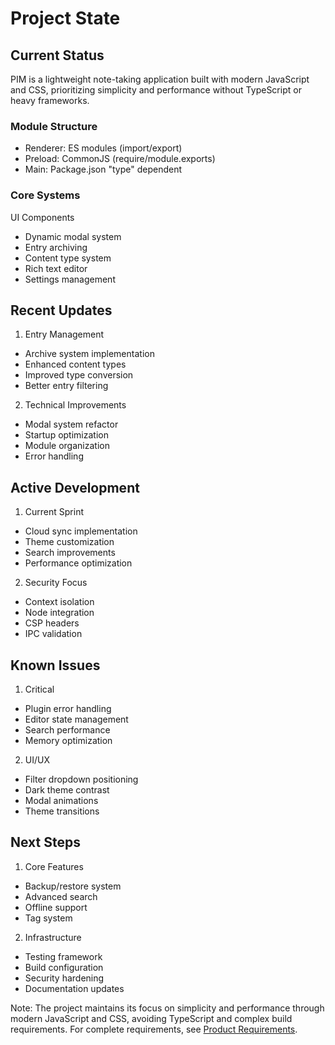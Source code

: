 # Project State

## Current Status

PIM is a lightweight note-taking application built with modern JavaScript and CSS, prioritizing simplicity and performance without TypeScript or heavy frameworks.

### Module Structure

- Renderer: ES modules (import/export)
- Preload: CommonJS (require/module.exports)
- Main: Package.json "type" dependent

### Core Systems

UI Components

- Dynamic modal system
- Entry archiving
- Content type system
- Rich text editor
- Settings management

## Recent Updates

1. Entry Management

- Archive system implementation
- Enhanced content types
- Improved type conversion
- Better entry filtering

2. Technical Improvements

- Modal system refactor
- Startup optimization
- Module organization
- Error handling

## Active Development

1. Current Sprint

- Cloud sync implementation
- Theme customization
- Search improvements
- Performance optimization

2. Security Focus

- Context isolation
- Node integration
- CSP headers
- IPC validation

## Known Issues

1. Critical

- Plugin error handling
- Editor state management
- Search performance
- Memory optimization

2. UI/UX

- Filter dropdown positioning
- Dark theme contrast
- Modal animations
- Theme transitions

## Next Steps

1. Core Features

- Backup/restore system
- Advanced search
- Offline support
- Tag system

2. Infrastructure

- Testing framework
- Build configuration
- Security hardening
- Documentation updates

Note: The project maintains its focus on simplicity and performance through modern JavaScript and CSS, avoiding TypeScript and complex build requirements. For complete requirements, see [Product Requirements](../docs/prd.md).
